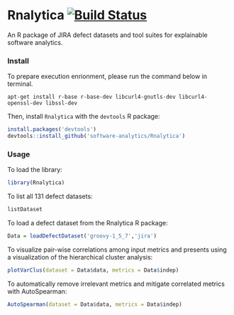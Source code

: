 # Rnalytica [![Build Status](https://travis-ci.org/awsm-research/Rnalytica.svg?branch=master)](https://travis-ci.org/awsm-research/Rnalytica)

An R package of JIRA defect datasets and tool suites for explainable software analytics.

### Install
To prepare execution enrionment, please run the command below in terminal.

```
apt-get install r-base r-base-dev libcurl4-gnutls-dev libcurl4-openssl-dev libssl-dev
```

Then, install `Rnalytica` with the `devtools` R package:
```r
install.packages('devtools')
devtools::install_github('software-analytics/Rnalytica')
```

### Usage

To load the library:
```r
library(Rnalytica)
```

To list all 131 defect datasets:
```r
listDataset
```

To load a defect dataset from the Rnalytica R package:
```r
Data = loadDefectDataset('groovy-1_5_7','jira')
```

To visualize pair-wise correlations among input metrics and presents using a visualization of the hierarchical cluster analysis:
```r
plotVarClus(dataset = Data$data, metrics = Data$indep)
```

To automatically remove irrelevant metrics and mitigate correlated metrics with AutoSpearman:
```r
AutoSpearman(dataset = Data$data, metrics = Data$indep)
```

